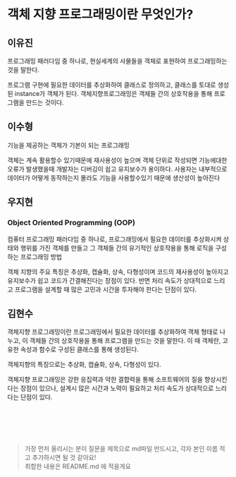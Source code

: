 # 객체 지향 프로그래밍이란 무엇인가? 

## 이유진

프로그래밍 패러다임 중 하나로, 현실세계의 사물들을 객체로 표현하여 프로그래밍하는 것을 말한다. 

프로그램 구현에 필요한 데이터를 추상화하여 클래스로 정의하고, 클래스를 토대로 생성된 instance가 객체가 된다. 객체지향프로그래밍은 객체들 간의 상호작용을 통해 프로그램을 만드는 것이다. 

## 이수형

기능을 제공하는 객체가 기본이 되는 프로그래밍 

객체는 계속 활용할수 있기때문에 재사용성이 높으며 객체 단위로 작성되면 기능에대한 오류가 발생했을때 개발자는 디버깅이 쉽고 유지보수가 용이하다. 사용자는 내부적으로 데이터가 어떻게 동작하는지 몰라도 기능을 사용할수있기 때문에 생산성이 높아진다

## 우지현

### Object Oriented Programming (OOP)

컴퓨터 프로그래밍 패러다임 중 하나로, 프로그래밍에서 필요한 데이터를 추상화시켜 상태와 행위를 가진 객체를 만들고 그 객체들 간의 유기적인 상호작용을 통해 로직을 구성하는 프로그래밍 방법

객체 지향의 주요 특징은 추상화, 캡슐화, 상속, 다형성이며 코드의 재사용성이 높아지고 유지보수가 쉽고 코드가 간결해진다는 장점이 있다. 반면 처리 속도가 상대적으로 느리고 프로그램을 설계할 때 많은 고민과 시간을 투자해야 한다는 단점이 있다.

## 김현수

객체지향 프로그래밍이란 프로그래밍에서 필요한 데이터를 추상화하여 객체 형태로 나누고, 이 객체들 간의 상호작용을 통해 프로그램을 만드는 것을 말한다. 이 때 객체란, 고유한 속성과 함수로 구성된 클래스를 통해 생성된다. 

객체지향의 특징으로는 추상화, 캡슐화, 상속, 다형성이 있다.

객체지향 프로그래밍은 강한 응집력과 약한 결합력을 통해 소프트웨어의 질을 향상시킨다는 장점이 있으나, 설계시 많은 시간과 노력이 필요하고 처리 속도가 상대적으로 느리다는 단점이 있다.

<br><br>
---

> 가장 먼저 올리시는 분이 질문을 제목으로 md파일 만드시고, 각자 본인 이름 적고 추가하시면 될 것 같아요!  
> 취합한 내용은 README.md 에 적을게요 

